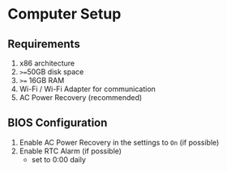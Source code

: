 # Computer Setup

## Requirements 
1. x86 architecture 
2. `>=`50GB disk space
3. `>=` 16GB RAM
4. Wi-Fi / Wi-Fi Adapter for communication
5. AC Power Recovery (recommended)

## BIOS Configuration
1. Enable AC Power Recovery in the settings to `On` (if possible)
2. Enable RTC Alarm (if possible)
    - set to 0:00 daily